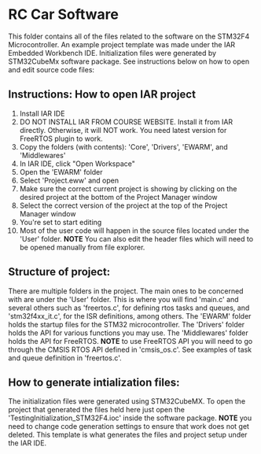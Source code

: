# RC Car Software

This folder contains all of the files related to the software on the STM32F4 Microcontroller. An example project 
template was made under the IAR Embedded Workbench IDE. Initialization files were generated by STM32CubeMx software package.
See instructions below on how to open and edit source code files:

## Instructions: How to open IAR project
1. Install IAR IDE
2. DO NOT INSTALL IAR FROM COURSE WEBSITE. Install it from IAR directly. Otherwise, it will NOT work. You need latest version
    for FreeRTOS plugin to work. 
3. Copy the folders (with contents): 'Core', 'Drivers', 'EWARM', and 'Middlewares'
4. In IAR IDE, click "Open Workspace"
5. Open the 'EWARM' folder
6. Select 'Project.eww' and open
7. Make sure the correct current project is showing by clicking on the desired project at the bottom of the Project Manager window
8. Select the correct version of the project at the top of the Project Manager window
9. You're set to start editing
10. Most of the user code will happen in the source files located under the 'User' folder. **NOTE** You can also edit the header
    files which will need to be opened manually from file explorer. 

## Structure of project:
There are multiple folders in the project. The main ones to be concerned with are under the 'User' folder. This is where you will 
find 'main.c' and several others such as 'freertos.c', for defining rtos tasks and queues, and 'stm32f4xx_it.c', for the ISR
definitions, among others. The 'EWARM' folder holds the startup files for the STM32 microcontroller. The 'Drivers' folder holds
the API for various functions you may use. The 'Middlewares' folder holds the API for FreeRTOS. **NOTE** to use FreeRTOS API you will 
need to go through the CMSIS RTOS API defined in 'cmsis_os.c'. See examples of task and queue definition in 'freertos.c'. 

## How to generate intialization files:
The initialization files were generated using STM32CubeMX. To open the project that generated the files held here just open
the 'TestingInitialization_STM32F4.ioc' inside the software package. **NOTE** you need to change code generation settings to 
ensure that work does not get deleted. This template is what generates the files and project setup under the IAR IDE. 

